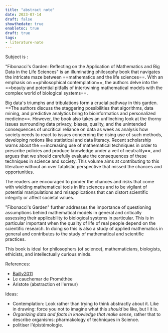 ```yaml
---
title: "abstract note"
date: 2023-07-14
draft: false
showthedate: true
enabletoc: true
draft: true
tags:
- literature-note
---
```



Subject is :


"Fibonacci's Garden: Reflecting on the Application of Mathematics and Big Data in the Life Sciences" is an illuminating philosophy book that navigates the intricate maze between ==mathematics and the life sciences==. With an emphasis on ==philosophical contemplation==, the authors delve into the ==beauty and potential pitfalls of intertwining mathematical models with the complex world of biological systems==.  
  
Big data's triumphs and tribulations form a crucial pathway in this garden. ==The authors discuss the staggering possibilities that algorithms, data mining, and predictive analytics bring to bioinformatics and personalized medicine==. However, the book also takes an unflinching look at the thorny issues surrounding data privacy, biases, quality, and the unintended consequences of uncritical reliance on data as week as analysis how society needs to react to issues concerning the rising use of such methods, developing notions like statistical and data literacy. Recent scholarship warns about the ==increasing use of mathematical techniques in order to prescribe policies and produce knowledge under a veil of neutrality==, and argues that we should carefully evaluate the consequences of these techniques in science and society. This volume aims at contributing to this literature without an over fatalistic perspective that missed the chances and opportunities.  
  
The readers are encouraged to ponder the chances and risks that come with wielding mathematical tools in life sciences and to be vigilant of potential manipulations and misapplications that can distort scientific integrity or affect societal values.  
  
"Fibonacci's Garden" further addresses the importance of questioning assumptions behind mathematical models in general and critically assessing their applicability to biological systems in particular. This is in particular important when the quality of life of real people depend on the scientific research. In doing so this is also a study of applied mathematics in general and contributes to the study of mathematical and scientific practices.  
  
This book is ideal for philosophers (of science), mathematicians, biologists, ethicists, and intellectually curious minds.


References: 

- [Bailly2011](reference/Bailly2011.md) 
- Le cauchemar de Prométhée
- Aristote (abstraction et l'erreur)

Ideas: 

- Contemplation: Look rather than trying to think abstractly about it. Like in drawing: force you not to imagine what this *should* be like, but I it is. 
- *Organizing data and facts in knowledge that make sense*, rather that to describe organisms: pharmakology of techniques in Science. 
- politiser l'épistémologie.


